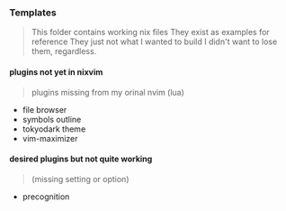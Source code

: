 ### Templates

> This folder contains working nix files
> They exist as examples for reference
> They just not what  I wanted to build
> I didn't want to lose them, regardless.

#### plugins not yet in nixvim
> plugins missing from my orinal nvim (lua)
* file browser
* symbols outline
* tokyodark theme
* vim-maximizer

#### desired plugins but not quite working
> (missing setting or option)
* precognition
